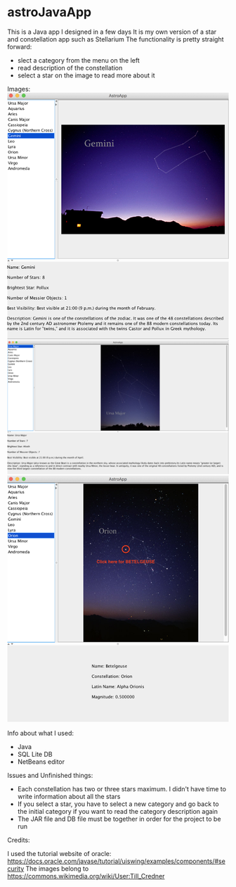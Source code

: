 # astroJavaApp

This is a Java app I designed in a few days
It is my own version of a star and constellation app such as Stellarium
The functionality is pretty straight forward: 
- slect a category from the menu on the left
- read description of the constellation
- select a star on the image to read more about it

Images:
![alt text](https://raw.githubusercontent.com/Andrei0795/astroJavaApp/master/img1.png)
![alt text](https://raw.githubusercontent.com/Andrei0795/astroJavaApp/master/img2.png)
![alt text](https://raw.githubusercontent.com/Andrei0795/astroJavaApp/master/img3.png)

Info about what I used:
- Java
- SQL Lite DB
- NetBeans editor

Issues and Unfinished things:

- Each constellation has two or three stars maximum. I didn't have time to write information about all the stars
- If you select a star, you have to select a new category and go back to the initial category if you want to read the category description again
- The JAR file and DB file must be together in order for the project to be run 

Credits:

I used the tutorial website of oracle: https://docs.oracle.com/javase/tutorial/uiswing/examples/components/#security
The images belong to https://commons.wikimedia.org/wiki/User:Till_Credner
